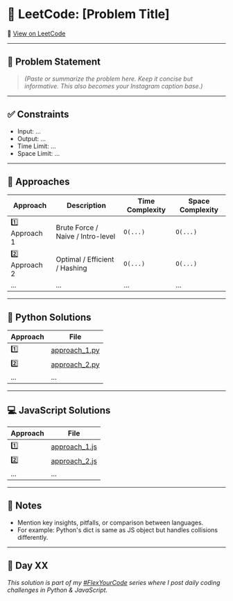 
# 🚀 LeetCode: [Problem Title]

🔗 [View on LeetCode](https://leetcode.com/problems/slug-goes-here)

---

## 🧠 Problem Statement

> *(Paste or summarize the problem here. Keep it concise but informative. This also becomes your Instagram caption base.)*

---

## ✅ Constraints

- Input: ...
- Output: ...
- Time Limit: ...
- Space Limit: ...

---

## 🧩 Approaches

| Approach         | Description                       | Time Complexity | Space Complexity |
| ---------------- | --------------------------------- | --------------- | ---------------- |
| 1️⃣ Approach 1 | Brute Force / Naive / Intro-level | `O(...)`      | `O(...)`       |
| 2️⃣ Approach 2 | Optimal / Efficient / Hashing     | `O(...)`      | `O(...)`       |
| ...              | ...                               | ...             | ...              |

---

## 🐍 Python Solutions

| Approach | File                               |
| -------- | ---------------------------------- |
| 1️⃣    | [approach_1.py](python/approach_1.py) |
| 2️⃣    | [approach_2.py](python/approach_2.py) |
| ...      | ...                                |

---

## 💻 JavaScript Solutions

| Approach | File                                   |
| -------- | -------------------------------------- |
| 1️⃣    | [approach_1.js](javascript/approach_1.js) |
| 2️⃣    | [approach_2.js](javascript/approach_2.js) |
| ...      | ...                                    |

---

## 📝 Notes

- Mention key insights, pitfalls, or comparison between languages.
- For example: Python's dict is same as JS object but handles collisions differently.

---

## 📅 Day XX

_This solution is part of my [#FlexYourCode](https://www.instagram.com/yourpage/) series where I post daily coding challenges in Python & JavaScript._
